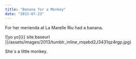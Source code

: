 ```yaml
---
title: "Banana for a Monkey"
date: "2013-07-23"
---
```


For her merienda at La Marelle Riu had a banana.

![yo yo]({{ site.baseurl }}/assets/images/2013/tumblr_inline_mqebd2J3431qz4rgp.jpg)

She´s a little monkey.

